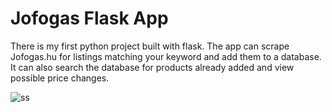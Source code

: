 # Jofogas Flask App

There is my first python project built with flask. The app can scrape Jofogas.hu for listings matching your keyword and add them to a database. It can also search the database for products already added and view possible price changes.

![ss](https://github.com/faceoffland/Flask-Jofogas-Watcher/blob/main/static/Flask_app_sample.png)

